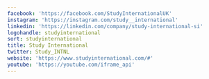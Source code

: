 ```yaml
---
facebook: 'https://facebook.com/StudyInternationalUK'
instagram: 'https://instagram.com/study__international'
linkedin: 'https://linkedin.com/company/study-international-si'
logohandle: studyinternational
sort: studyinternational
title: Study International
twitter: Study_INTNL
website: 'https://www.studyinternational.com/#'
youtube: 'https://youtube.com/iframe_api'
---
```

